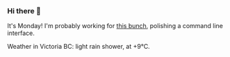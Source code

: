 ### Hi there :wave:

It's Monday! I'm probably working for [this bunch](https://github.com/kohofinancial), polishing a command line interface.

Weather in Victoria BC: light rain shower, at +9°C.
